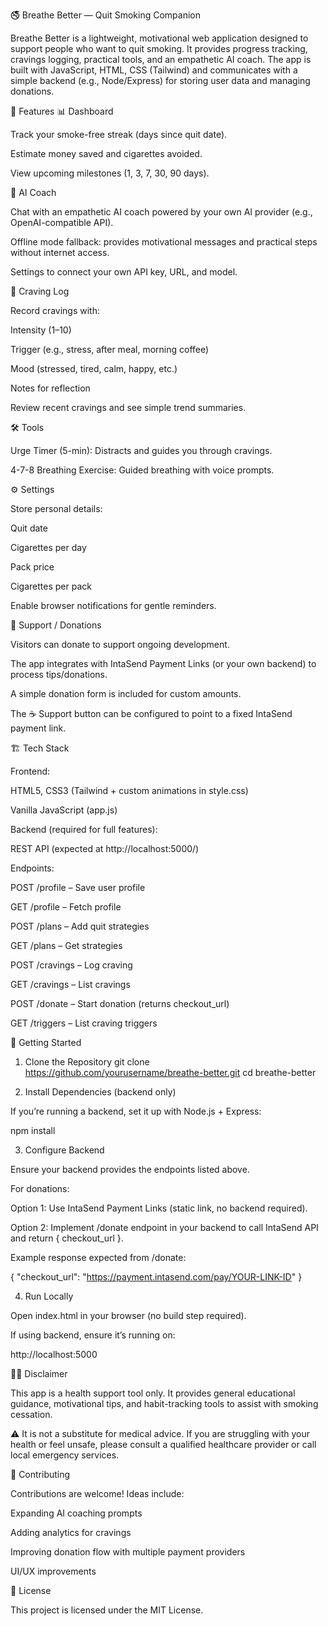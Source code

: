 🚭 Breathe Better — Quit Smoking Companion

Breathe Better is a lightweight, motivational web application designed to support people who want to quit smoking. It provides progress tracking, cravings logging, practical tools, and an empathetic AI coach. The app is built with JavaScript, HTML, CSS (Tailwind) and communicates with a simple backend (e.g., Node/Express) for storing user data and managing donations.

🌟 Features
📊 Dashboard

Track your smoke-free streak (days since quit date).

Estimate money saved and cigarettes avoided.

View upcoming milestones (1, 3, 7, 30, 90 days).

💬 AI Coach

Chat with an empathetic AI coach powered by your own AI provider (e.g., OpenAI-compatible API).

Offline mode fallback: provides motivational messages and practical steps without internet access.

Settings to connect your own API key, URL, and model.

📝 Craving Log

Record cravings with:

Intensity (1–10)

Trigger (e.g., stress, after meal, morning coffee)

Mood (stressed, tired, calm, happy, etc.)

Notes for reflection

Review recent cravings and see simple trend summaries.

🛠️ Tools

Urge Timer (5-min): Distracts and guides you through cravings.

4-7-8 Breathing Exercise: Guided breathing with voice prompts.

⚙️ Settings

Store personal details:

Quit date

Cigarettes per day

Pack price

Cigarettes per pack

Enable browser notifications for gentle reminders.

💖 Support / Donations

Visitors can donate to support ongoing development.

The app integrates with IntaSend Payment Links
 (or your own backend) to process tips/donations.

A simple donation form is included for custom amounts.

The ☕ Support button can be configured to point to a fixed IntaSend payment link.

🏗️ Tech Stack

Frontend:

HTML5, CSS3 (Tailwind + custom animations in style.css)

Vanilla JavaScript (app.js)

Backend (required for full features):

REST API (expected at http://localhost:5000/)

Endpoints:

POST /profile – Save user profile

GET /profile – Fetch profile

POST /plans – Add quit strategies

GET /plans – Get strategies

POST /cravings – Log craving

GET /cravings – List cravings

POST /donate – Start donation (returns checkout_url)

GET /triggers – List craving triggers

🚀 Getting Started
1. Clone the Repository
git clone https://github.com/yourusername/breathe-better.git
cd breathe-better

2. Install Dependencies (backend only)

If you’re running a backend, set it up with Node.js + Express:

npm install

3. Configure Backend

Ensure your backend provides the endpoints listed above.

For donations:

Option 1: Use IntaSend Payment Links (static link, no backend required).

Option 2: Implement /donate endpoint in your backend to call IntaSend API and return { checkout_url }.

Example response expected from /donate:

{
  "checkout_url": "https://payment.intasend.com/pay/YOUR-LINK-ID"
}

4. Run Locally

Open index.html in your browser (no build step required).

If using backend, ensure it’s running on:

http://localhost:5000

🧑‍⚕️ Disclaimer

This app is a health support tool only.
It provides general educational guidance, motivational tips, and habit-tracking tools to assist with smoking cessation.

⚠️ It is not a substitute for medical advice.
If you are struggling with your health or feel unsafe, please consult a qualified healthcare provider or call local emergency services.

🙌 Contributing

Contributions are welcome! Ideas include:

Expanding AI coaching prompts

Adding analytics for cravings

Improving donation flow with multiple payment providers

UI/UX improvements

📜 License

This project is licensed under the MIT License.